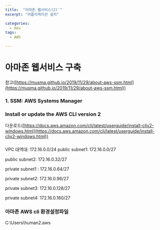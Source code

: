 ```yaml
---
title:  "아마존 웹서비스(2)'"
excerpt: "어플리케이션 설치"

categories:
  - dev
tags:
  - AWS

---
```

# 아마존 웹서비스 구축
참고([https://musma.github.io/2019/11/29/about-aws-ssm.html](https://musma.github.io/2019/11/29/about-aws-ssm.html))

### 1. SSM: AWS Systems Manager


### Install or update the AWS CLI version 2
다운로드([https://docs.aws.amazon.com/cli/latest/userguide/install-cliv2-windows.html](https://docs.aws.amazon.com/cli/latest/userguide/install-cliv2-windows.html))

###
VPC 대역대: 172.16.0.0/24
public subnet1: 172.16.0.0/27

public subnet2: 172.16.0.32/27

private subnet1 : 172.16.0.64/27

private subnet2: 172.16.0.96/27

private subnet3: 172.16.0.128/27

private subnet4: 172.16.0.160/27


### 아마존 AWS cli 환경설정파일
C:\Users\human2\.aws